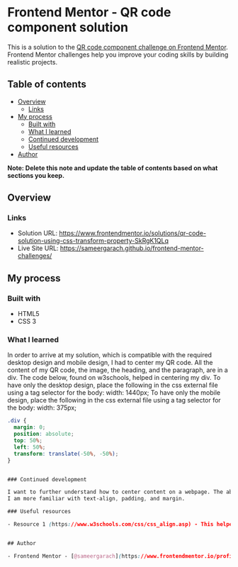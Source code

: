 # Frontend Mentor - QR code component solution

This is a solution to the [QR code component challenge on Frontend Mentor](https://www.frontendmentor.io/challenges/qr-code-component-iux_sIO_H). Frontend Mentor challenges help you improve your coding skills by building realistic projects. 

## Table of contents

- [Overview](#overview)
  - [Links](#links)
- [My process](#my-process)
  - [Built with](#built-with)
  - [What I learned](#what-i-learned)
  - [Continued development](#continued-development)
  - [Useful resources](#useful-resources)
- [Author](#author)


**Note: Delete this note and update the table of contents based on what sections you keep.**

## Overview

### Links

- Solution URL: https://www.frontendmentor.io/solutions/qr-code-solution-using-css-transform-property-SkRgK1QLq
- Live Site URL: https://sameergarach.github.io/frontend-mentor-challenges/

## My process

### Built with

- HTML5
- CSS 3



### What I learned

In order to arrive at my solution, which is compatible with the required desktop design and mobile design,
I had to center my QR code. All the content of my QR code, the image, the heading, and the paragraph, are in a div.
The code below, found on w3schools, helped in centering my div.
To have only the desktop design, place the following in the css external file using a tag selector for the body: width: 1440px;
To have only the mobile design, place the following in the css external file using a tag selector for the body: width: 375px; 


```css
.div {
  margin: 0;
  position: absolute;
  top: 50%;
  left: 50%;
  transform: translate(-50%, -50%);
}


### Continued development

I want to further understand how to center content on a webpage. The above method is new to me, and I understand it somewhat.
I am more familiar with text-align, padding, and margin.

### Useful resources

- Resource 1 (https://www.w3schools.com/css/css_align.asp) - This helped me for centering the div. I really liked this pattern and will use it going forward.


## Author

- Frontend Mentor - [@sameergarach](https://www.frontendmentor.io/profile/sameergarach)

